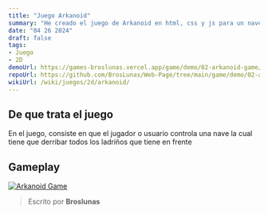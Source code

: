 ```yaml
---
title: "Juego Arkanoid"
summary: "He creado el juego de Arkanoid en html, css y js para un navegador"
date: "04 26 2024"
draft: false
tags:
- Juego
- 2D
demoUrl: https://games-broslunas.vercel.app/game/demo/02-arkanoid-game/
repoUrl: https://github.com/BrosLunas/Web-Page/tree/main/game/demo/02-arkanoid-game
wikiUrl: /wiki/juegos/2d/arkanoid/
---
```


## De que trata el juego
En el juego, consiste en que el jugador o usuario controla una nave la cual tiene que derribar todos los ladriños que tiene en frente

## Gameplay
[![Arkanoid Game](/img/games/arkanoid.png)](/video/gameplay/arkanoid.mp4)

> Escrito por **Broslunas**